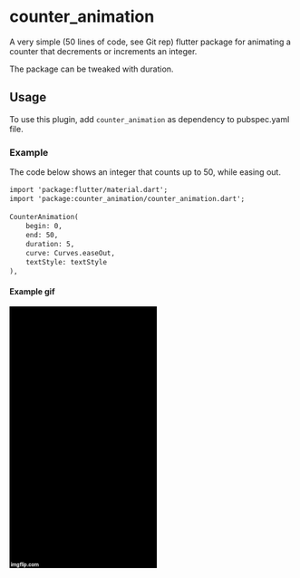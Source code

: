 # counter_animation

A very simple (50 lines of code, see Git rep) flutter package for animating a counter that decrements or increments an integer.

The package can be tweaked with duration.

## Usage

To use this plugin, add `counter_animation` as dependency to pubspec.yaml file.

### Example

The code below shows an integer that counts up to 50, while easing out.

```
import 'package:flutter/material.dart';
import 'package:counter_animation/counter_animation.dart';

CounterAnimation(
    begin: 0,
    end: 50,
    duration: 5,
    curve: Curves.easeOut,
    textStyle: textStyle
),
```

#### Example gif
![](counteranimation.gif) 